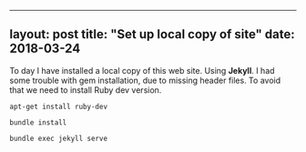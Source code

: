 
---
layout: post
title: "Set up local copy of site"
date: 2018-03-24
---

To day I have installed a local copy of this web site. Using **Jekyll**.
I had some trouble with gem installation, due to missing header files. To avoid that we need to install Ruby dev version.

```
apt-get install ruby-dev

```

```
bundle install

```

```
bundle exec jekyll serve

```

